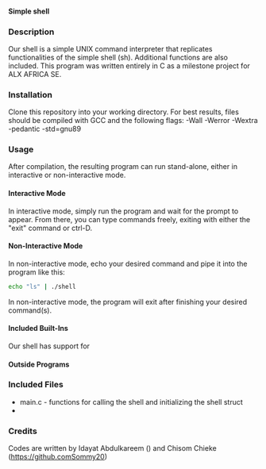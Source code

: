 #### Simple shell

### Description

Our shell is a simple UNIX command interpreter that replicates functionalities of the simple shell (sh). Additional functions are also included. This program was written entirely in C as a milestone project for ALX AFRICA SE.

### Installation

Clone this repository into your working directory. For best results, files should be compiled with GCC and the following flags: -Wall -Werror -Wextra -pedantic -std=gnu89

### Usage

After compilation, the resulting program can run stand-alone, either in interactive or non-interactive mode.

#### Interactive Mode

In interactive mode, simply run the program and wait for the prompt to appear. From there, you can type commands freely, exiting with either the "exit" command or ctrl-D.

#### Non-Interactive Mode

In non-interactive mode, echo your desired command and pipe it into the program like this:

```sh
echo "ls" | ./shell
```

In non-interactive mode, the program will exit after finishing your desired command(s).

#### Included Built-Ins

Our shell has support for 

#### Outside Programs


### Included Files

- main.c - functions for calling the shell and initializing the shell struct
- 

### Credits

Codes are written by Idayat Abdulkareem () and Chisom Chieke (https://github.comSommy20)
